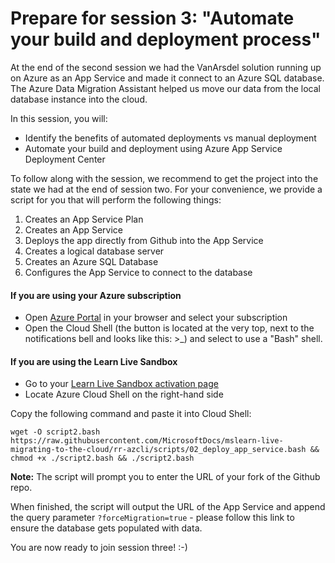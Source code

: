 # Prepare for session 3: "Automate your build and deployment process"

At the end of the second session we had the VanArsdel solution running up on Azure as an App Service and made it connect to an Azure SQL database. The Azure Data Migration Assistant helped us move our data from the local database instance into the cloud.

In this session, you will:

* Identify the benefits of automated deployments vs manual deployment
* Automate your build and deployment using Azure App Service Deployment Center

To follow along with the session, we recommend to get the project into the state we had at the end of session two. For your convenience, we provide a script for you that will perform the following things:

1. Creates an App Service Plan
2. Creates an App Service
3. Deploys the app directly from Github into the App Service
4. Creates a logical database server
5. Creates an Azure SQL Database
6. Configures the App Service to connect to the database

#### If you are using your Azure subscription

- Open [Azure Portal](https://portal.azure.com) in your browser and select your subscription
- Open the Cloud Shell (the button is located at the very top, next to the notifications bell and looks like this: >_) and select to use a "Bash" shell.

#### If you are using the Learn Live Sandbox

- Go to your [Learn Live Sandbox activation page](https://aka.ms/learnlivesandbox)
- Locate Azure Cloud Shell on the right-hand side

Copy the following command and paste it into Cloud Shell:

`wget -O script2.bash https://raw.githubusercontent.com/MicrosoftDocs/mslearn-live-migrating-to-the-cloud/rr-azcli/scripts/02_deploy_app_service.bash && chmod +x ./script2.bash && ./script2.bash`

**Note:** The script will prompt you to enter the URL of your fork of the Github repo. 

When finished, the script will output the URL of the App Service and append the query parameter `?forceMigration=true` - please follow this link to ensure the database gets populated with data.

You are now ready to join session three! :-)